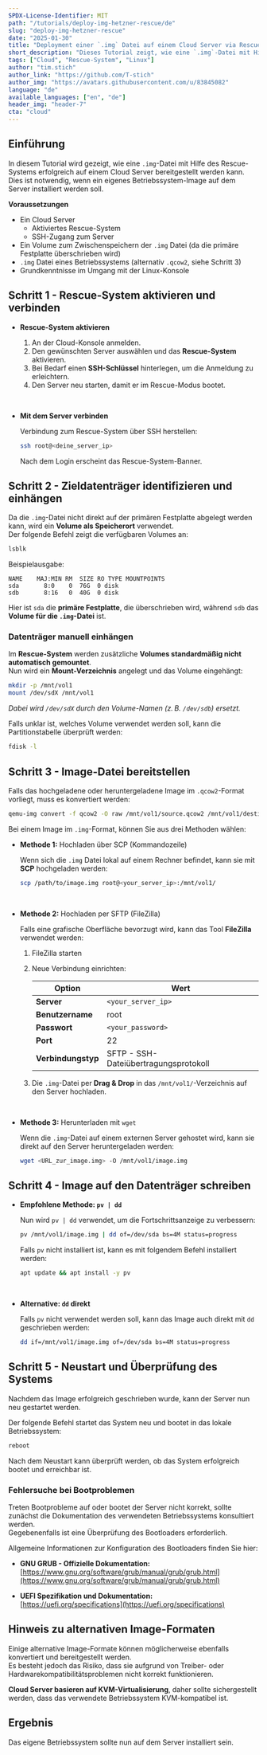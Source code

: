 ```yaml
---
SPDX-License-Identifier: MIT
path: "/tutorials/deploy-img-hetzner-rescue/de"
slug: "deploy-img-hetzner-rescue"
date: "2025-01-30"
title: "Deployment einer `.img` Datei auf einem Cloud Server via Rescue-System"
short_description: "Dieses Tutorial zeigt, wie eine `.img`-Datei mit Hilfe des Rescue-Systems erfolgreich auf einem Cloud Server bereitgestellt werden kann."
tags: ["Cloud", "Rescue-System", "Linux"]
author: "tim.stich"
author_link: "https://github.com/T-stich"
author_img: "https://avatars.githubusercontent.com/u/83845082"
language: "de"
available_languages: ["en", "de"]
header_img: "header-7"
cta: "cloud"
---
```


## Einführung 

In diesem Tutorial wird gezeigt, wie eine `.img`-Datei mit Hilfe des Rescue-Systems erfolgreich auf einem Cloud Server bereitgestellt werden kann.  
Dies ist notwendig, wenn ein eigenes Betriebssystem-Image auf dem Server installiert werden soll.

**Voraussetzungen**

- Ein Cloud Server
  - Aktiviertes Rescue-System
  - SSH-Zugang zum Server
- Ein Volume zum Zwischenspeichern der `.img` Datei (da die primäre Festplatte überschrieben wird)
- `.img` Datei eines Betriebssystems (alternativ `.qcow2`, siehe Schritt 3)
- Grundkenntnisse im Umgang mit der Linux-Konsole

## Schritt 1 - Rescue-System aktivieren und verbinden

* **Rescue-System aktivieren**
  
  1. An der Cloud-Konsole anmelden.
  2. Den gewünschten Server auswählen und das **Rescue-System** aktivieren.
  3. Bei Bedarf einen **SSH-Schlüssel** hinterlegen, um die Anmeldung zu erleichtern.
  4. Den Server neu starten, damit er im Rescue-Modus bootet.

<br>

* **Mit dem Server verbinden**
  
  Verbindung zum Rescue-System über SSH herstellen:
  
  ```bash
  ssh root@<deine_server_ip>
  ```
  
  Nach dem Login erscheint das Rescue-System-Banner.

## Schritt 2 - Zieldatenträger identifizieren und einhängen

Da die `.img`-Datei nicht direkt auf der primären Festplatte abgelegt werden kann, wird ein **Volume als Speicherort** verwendet.  
Der folgende Befehl zeigt die verfügbaren Volumes an:

```bash
lsblk
```

Beispielausgabe:

```
NAME    MAJ:MIN RM  SIZE RO TYPE MOUNTPOINTS
sda       8:0    0  76G  0 disk 
sdb       8:16   0  40G  0 disk 
```

Hier ist `sda` die **primäre Festplatte**, die überschrieben wird, während `sdb` das **Volume für die `.img`-Datei** ist.

### Datenträger manuell einhängen

Im **Rescue-System** werden zusätzliche **Volumes standardmäßig nicht automatisch gemountet**.  
Nun wird ein **Mount-Verzeichnis** angelegt und das Volume eingehängt:

```bash
mkdir -p /mnt/vol1
mount /dev/sdX /mnt/vol1
```

*Dabei wird `/dev/sdX` durch den Volume-Namen (z. B. `/dev/sdb`) ersetzt.*

Falls unklar ist, welches Volume verwendet werden soll, kann die Partitionstabelle überprüft werden:

```bash
fdisk -l
```

## Schritt 3 - Image-Datei bereitstellen

Falls das hochgeladene oder heruntergeladene Image im `.qcow2`-Format vorliegt, muss es konvertiert werden:

```bash
qemu-img convert -f qcow2 -O raw /mnt/vol1/source.qcow2 /mnt/vol1/destination.img
```

Bei einem Image im `.img`-Format, können Sie aus drei Methoden wählen:

* **Methode 1:** Hochladen über SCP (Kommandozeile)
  
  Wenn sich die `.img` Datei lokal auf einem Rechner befindet, kann sie mit **SCP** hochgeladen werden:
  
  ```bash
  scp /path/to/image.img root@<your_server_ip>:/mnt/vol1/
  ```

<br>

* **Methode 2:** Hochladen per SFTP (FileZilla)
  
  Falls eine grafische Oberfläche bevorzugt wird, kann das Tool **FileZilla** verwendet werden:
  
  1. FileZilla starten
  2. Neue Verbindung einrichten:
     
     | Option             | Wert               |
     | ------------------ | ------------------ |
     | **Server**         | `<your_server_ip>` |
     | **Benutzername**   | root               |
     | **Passwort**       | `<your_password>`  |
     | **Port**           | 22                 |
     | **Verbindungstyp** | SFTP - SSH-Dateiübertragungsprotokoll |
  
  3. Die `.img`-Datei per **Drag & Drop** in das `/mnt/vol1/`-Verzeichnis auf den Server hochladen.

<br>

* **Methode 3:** Herunterladen mit `wget`
  
  Wenn die `.img`-Datei auf einem externen Server gehostet wird, kann sie direkt auf den Server heruntergeladen werden:
  
  ```bash
  wget <URL_zur_image.img> -O /mnt/vol1/image.img
  ```

## Schritt 4 - Image auf den Datenträger schreiben

* **Empfohlene Methode: `pv | dd`**
  
  Nun wird `pv | dd` verwendet, um die Fortschrittsanzeige zu verbessern:
  
  ```bash
  pv /mnt/vol1/image.img | dd of=/dev/sda bs=4M status=progress
  ```
  
  Falls `pv` nicht installiert ist, kann es mit folgendem Befehl installiert werden:
  
  ```bash
  apt update && apt install -y pv
  ```

<br>

* **Alternative: `dd` direkt**
  
  Falls `pv` nicht verwendet werden soll, kann das Image auch direkt mit `dd` geschrieben werden:
  
  ```bash
  dd if=/mnt/vol1/image.img of=/dev/sda bs=4M status=progress
  ```

## Schritt 5 - Neustart und Überprüfung des Systems

Nachdem das Image erfolgreich geschrieben wurde, kann der Server nun neu gestartet werden.  

Der folgende Befehl startet das System neu und bootet in das lokale Betriebssystem:

```bash
reboot
```

Nach dem Neustart kann überprüft werden, ob das System erfolgreich bootet und erreichbar ist.

### Fehlersuche bei Bootproblemen
Treten Bootprobleme auf oder bootet der Server nicht korrekt, sollte zunächst die Dokumentation des verwendeten Betriebssystems konsultiert werden.  
Gegebenenfalls ist eine Überprüfung des Bootloaders erforderlich.

Allgemeine Informationen zur Konfiguration des Bootloaders finden Sie hier:
- **GNU GRUB - Offizielle Dokumentation:**  
  [https://www.gnu.org/software/grub/manual/grub/grub.html](https://www.gnu.org/software/grub/manual/grub/grub.html)

- **UEFI Spezifikation und Dokumentation:**  
  [https://uefi.org/specifications](https://uefi.org/specifications)

## Hinweis zu alternativen Image-Formaten
Einige alternative Image-Formate können möglicherweise ebenfalls konvertiert und bereitgestellt werden.  
Es besteht jedoch das Risiko, dass sie aufgrund von Treiber- oder Hardwarekompatibilitätsproblemen nicht korrekt funktionieren.  

**Cloud Server basieren auf KVM-Virtualisierung**, daher sollte sichergestellt werden, dass das verwendete Betriebssystem KVM-kompatibel ist.

## Ergebnis

Das eigene Betriebssystem sollte nun auf dem Server installiert sein.

